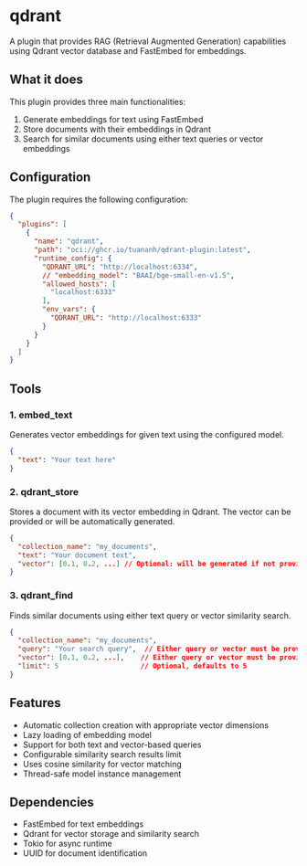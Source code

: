 # qdrant

A plugin that provides RAG (Retrieval Augmented Generation) capabilities using Qdrant vector database and FastEmbed for embeddings.

## What it does

This plugin provides three main functionalities:
1. Generate embeddings for text using FastEmbed
2. Store documents with their embeddings in Qdrant
3. Search for similar documents using either text queries or vector embeddings

## Configuration

The plugin requires the following configuration:

```json
{
  "plugins": [
    {
      "name": "qdrant",
      "path": "oci://ghcr.io/tuananh/qdrant-plugin:latest",
      "runtime_config": {
        "QDRANT_URL": "http://localhost:6334",
        // "embedding_model": "BAAI/bge-small-en-v1.5",
        "allowed_hosts": [
          "localhost:6333"
        ],
        "env_vars": {
          "QDRANT_URL": "http://localhost:6333"
        }
      }
    }
  ]
}
```

## Tools

### 1. embed_text

Generates vector embeddings for given text using the configured model.

```json
{
  "text": "Your text here"
}
```

### 2. qdrant_store

Stores a document with its vector embedding in Qdrant. The vector can be provided or will be automatically generated.

```json
{
  "collection_name": "my_documents",
  "text": "Your document text",
  "vector": [0.1, 0.2, ...] // Optional: will be generated if not provided
}
```

### 3. qdrant_find

Finds similar documents using either text query or vector similarity search.

```json
{
  "collection_name": "my_documents",
  "query": "Your search query",  // Either query or vector must be provided
  "vector": [0.1, 0.2, ...],    // Either query or vector must be provided
  "limit": 5                    // Optional, defaults to 5
}
```

## Features

- Automatic collection creation with appropriate vector dimensions
- Lazy loading of embedding model
- Support for both text and vector-based queries
- Configurable similarity search results limit
- Uses cosine similarity for vector matching
- Thread-safe model instance management

## Dependencies

- FastEmbed for text embeddings
- Qdrant for vector storage and similarity search
- Tokio for async runtime
- UUID for document identification